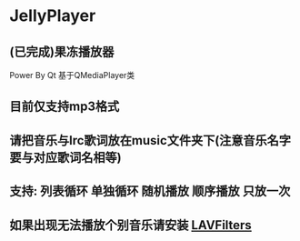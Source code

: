 # JellyPlayer
(已完成)果冻播放器
--------------
 Power By Qt
 基于QMediaPlayer类
## 目前仅支持mp3格式 
## 请把音乐与lrc歌词放在music文件夹下(注意音乐名字要与对应歌词名相等)
## 支持: 列表循环 单独循环 随机播放  顺序播放  只放一次
## 如果出现无法播放个别音乐请安装 [LAVFilters](http://files.1f0.de/lavf/LAVFilters-0.65.exe)
